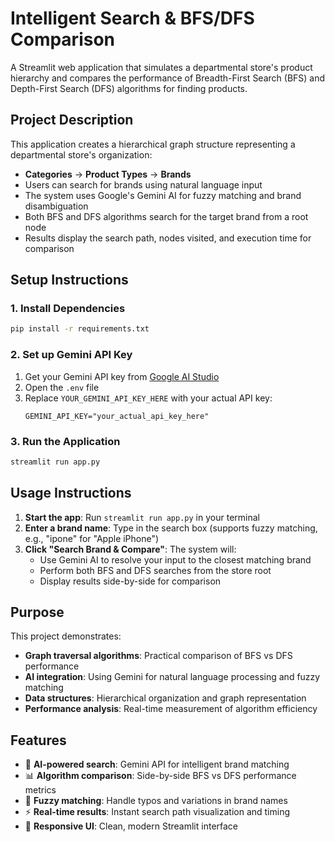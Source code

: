 #  Intelligent Search & BFS/DFS Comparison

A Streamlit web application that simulates a departmental store's product hierarchy and compares the performance of Breadth-First Search (BFS) and Depth-First Search (DFS) algorithms for finding products.

## Project Description

This application creates a hierarchical graph structure representing a departmental store's organization:
- **Categories** → **Product Types** → **Brands**
- Users can search for brands using natural language input
- The system uses Google's Gemini AI for fuzzy matching and brand disambiguation
- Both BFS and DFS algorithms search for the target brand from a root node
- Results display the search path, nodes visited, and execution time for comparison

## Setup Instructions

### 1. Install Dependencies
```bash
pip install -r requirements.txt
```

### 2. Set up Gemini API Key
1. Get your Gemini API key from [Google AI Studio](https://aistudio.google.com/app/apikey)
2. Open the `.env` file
3. Replace `YOUR_GEMINI_API_KEY_HERE` with your actual API key:
   ```
   GEMINI_API_KEY="your_actual_api_key_here"
   ```

### 3. Run the Application
```bash
streamlit run app.py
```

## Usage Instructions

1. **Start the app**: Run `streamlit run app.py` in your terminal
2. **Enter a brand name**: Type in the search box (supports fuzzy matching, e.g., "ipone" for "Apple iPhone")
3. **Click "Search Brand & Compare"**: The system will:
   - Use Gemini AI to resolve your input to the closest matching brand
   - Perform both BFS and DFS searches from the store root
   - Display results side-by-side for comparison

## Purpose

This project demonstrates:
- **Graph traversal algorithms**: Practical comparison of BFS vs DFS performance
- **AI integration**: Using Gemini for natural language processing and fuzzy matching
- **Data structures**: Hierarchical organization and graph representation
- **Performance analysis**: Real-time measurement of algorithm efficiency

## Features

- 🤖 **AI-powered search**: Gemini API for intelligent brand matching
- 📊 **Algorithm comparison**: Side-by-side BFS vs DFS performance metrics
- 🎯 **Fuzzy matching**: Handle typos and variations in brand names
- ⚡ **Real-time results**: Instant search path visualization and timing
- 📱 **Responsive UI**: Clean, modern Streamlit interface 
